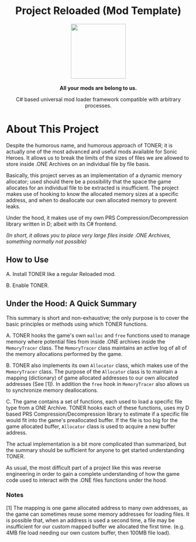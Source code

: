 
<div align="center">
	<h1>Project Reloaded (Mod Template)</h1>
	<img src="https://i.imgur.com/BjPn7rU.png" width="150" align="center" />
	<br/> <br/>
	<strong>All your mods are belong to us.</strong>
	<p>C# based universal mod loader framework compatible with arbitrary processes.</p>
</div>


# About This Project

Despite the humorous name, and humorous approach of TONER; it is actually one of the most advanced and useful mods available for Sonic Heroes. It allows us to break the limits of the sizes of files we are allowed to store inside .ONE Archives on an individual file by file basis. 

Basically, this project serves as an implementation of a dynamic memory allocator; used should there be a possibility that the space the game allocates for an individual file to be extracted is insufficient. The project makes use of hooking to know the allocated memory sizes at a specific address, and when to deallocate our own allocated memory to prevent leaks.

Under the hood, it makes use of my own PRS Compression/Decompression library written in D; albeit with its C# frontend.

*(In short, it allows you to place very large files inside .ONE Archives, something normally not possible)*

## How to Use

A. Install TONER like a regular Reloaded mod.

B. Enable TONER.

## Under the Hood: A Quick Summary

This summary is short and non-exhaustive; the only purpose is to cover the basic principles or methods using which TONER functions.

A. TONER hooks the game's own `malloc` and `free` functions used to manage memory where potential files from inside .ONE archives inside the `MemoryTracer` class. The `MemoryTracer` class maintains an active log of all of the memory allocations performed by the game.

B. TONER also implements its own `Allocator` class, which makes use of the `MemoryTracer` class. The purpose of the `Allocator` class is to maintain a mapping (dictionary) of game allocated addresses to our own allocated addresses (See [1]). In addition the `free` hook in `MemoryTracer` also allows us to synchronize memory deallocations.

C. The game contains a set of functions, each used to load a specific file type from a ONE Archive. TONER hooks each of these functions, uses my D based PRS Compression/Decompression library to estimate if a specific file would fit into the game's preallocated buffer. If the file is too big for the game allocated buffer, `Allocator` class is used to acquire a new buffer address.

The actual implementation is a bit more complicated than summarized, but the summary should be sufficient for anyone to get started understanding TONER.

As usual, the most difficult part of a project like this was reverse engineering in order to gain a complete understanding of how the game code used to interact with the .ONE files functions under the hood.

### Notes

[1] The mapping is one game allocated address to many own addresses, as the game can sometimes reuse some memory addresses for loading files. It is possible that, when an address is used a second time, a file may be insufficient for our custom mapped buffer we allocated the first time. (e.g. 4MB file load needing our own custom buffer, then 100MB file load).
